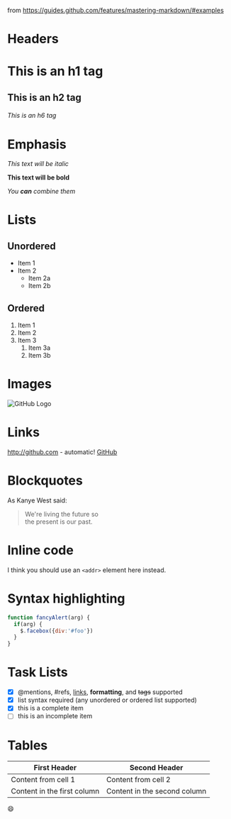 from https://guides.github.com/features/mastering-markdown/#examples  

# Headers  
# This is an h1 tag
## This is an h2 tag
###### This is an h6 tag

# Emphasis
*This text will be italic*

**This text will be bold**

_You **can** combine them_

# Lists
## Unordered
* Item 1
* Item 2
  * Item 2a
  * Item 2b

## Ordered
1. Item 1
1. Item 2
1. Item 3
   1. Item 3a
   1. Item 3b


# Images
![GitHub Logo](https://assets-cdn.github.com/images/modules/logos_page/GitHub-Logo.png)  

# Links
http://github.com - automatic!
[GitHub](http://github.com)

# Blockquotes
As Kanye West said:

> We're living the future so  
> the present is our past.  

# Inline code
I think you should use an
`<addr>` element here instead.

# Syntax highlighting
```javascript
function fancyAlert(arg) {
  if(arg) {
    $.facebox({div:'#foo'})
  }
}
```
# Task Lists
- [x] @mentions, #refs, [links](), **formatting**, and <del>tags</del> supported
- [x] list syntax required (any unordered or ordered list supported)
- [x] this is a complete item
- [ ] this is an incomplete item

# Tables
First Header | Second Header
------------ | -------------
Content from cell 1 | Content from cell 2
Content in the first column | Content in the second column

 :smile:

